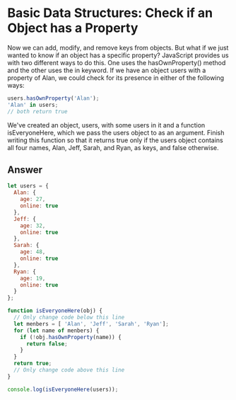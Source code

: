 # Basic Data Structures: Check if an Object has a Property

Now we can add, modify, and remove keys from objects. But what if we just wanted to know if an object has a specific property? JavaScript provides us with two different ways to do this. One uses the hasOwnProperty() method and the other uses the in keyword. If we have an object users with a property of Alan, we could check for its presence in either of the following ways:

```JavaScript
users.hasOwnProperty('Alan');
'Alan' in users;
// both return true
```

We've created an object, users, with some users in it and a function isEveryoneHere, which we pass the users object to as an argument. Finish writing this function so that it returns true only if the users object contains all four names, Alan, Jeff, Sarah, and Ryan, as keys, and false otherwise.


## Answer

```JavaScript
let users = {
  Alan: {
    age: 27,
    online: true
  },
  Jeff: {
    age: 32,
    online: true
  },
  Sarah: {
    age: 48,
    online: true
  },
  Ryan: {
    age: 19,
    online: true
  }
};

function isEveryoneHere(obj) {
  // Only change code below this line
  let menbers = [ 'Alan', 'Jeff', 'Sarah', 'Ryan'];
  for (let name of menbers) {
    if (!obj.hasOwnProperty(name)) {
      return false;
    }
  }
  return true;
  // Only change code above this line
}

console.log(isEveryoneHere(users));
```